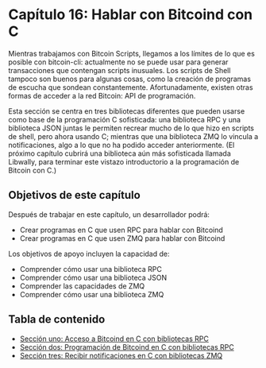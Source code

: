 # Capítulo 16: Hablar con Bitcoind con C

Mientras trabajamos con Bitcoin Scripts, llegamos a los límites de lo que es posible con bitcoin-cli: actualmente no se puede usar para generar transacciones que contengan scripts inusuales. Los scripts de Shell tampoco son buenos para algunas cosas, como la creación de programas de escucha que sondean constantemente. Afortunadamente, existen otras formas de acceder a la red Bitcoin: API de programación.

Esta sección se centra en tres bibliotecas diferentes que pueden usarse como base de la programación C sofisticada: una biblioteca RPC y una biblioteca JSON juntas le permiten recrear mucho de lo que hizo en scripts de shell, pero ahora usando C; mientras que una biblioteca ZMQ lo vincula a notificaciones, algo a lo que no ha podido acceder anteriormente. (El próximo capítulo cubrirá una biblioteca aún más sofisticada llamada Libwally, para terminar este vistazo introductorio a la programación de Bitcoin con C.)

## Objetivos de este capítulo

Después de trabajar en este capítulo, un desarrollador podrá:

   * Crear programas en C que usen RPC para hablar con Bitcoind
   * Crear programas en C que usen ZMQ para hablar con Bitcoind
   
Los objetivos de apoyo incluyen la capacidad de:

   * Comprender cómo usar una biblioteca RPC
   * Comprender cómo usar una biblioteca JSON
   * Comprender las capacidades de ZMQ
   * Comprender cómo usar una biblioteca ZMQ
   
## Tabla de contenido

  * [Sección uno: Acceso a Bitcoind en C con bibliotecas RPC](16_1_Accediendo_a_Bitcoind_en_C_con_las_Bibliotecas_RPC.md)
  * [Sección dos: Programación de Bitcoind en C con bibliotecas RPC](16_2_Programando_Bitcoind_en_C_con_las_Bibliotecas_RPC.md)
  * [Sección tres: Recibir notificaciones en C con bibliotecas ZMQ](16_3_Recibiendo_Notificaciones_de_Bitcoind_en_C_con_las_Bibliotecas_ZMQ.md)
